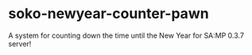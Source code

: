 # soko-newyear-counter-pawn
A system for counting down the time until the New Year for SA:MP 0.3.7 server!
